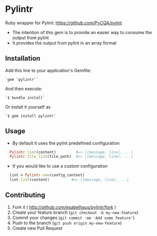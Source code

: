 # Pylintr

Ruby wrapper for Pylint: https://github.com/PyCQA/pylint

* The intention of this gem is to provide an easier way to consume the output from pylint
* It provides the output from pylint in an array format

## Installation

Add this line to your application's Gemfile:

    `gem 'pylintr'`

And then execute:

    `$ bundle install`

Or install it yourself as

    `$ gem install pylintr`

## Usage

* By default it uses the pylint predefined configuration

```ruby
  Pylintr.lint(content)         #=> [[message, line], ...]
  Pylintr.file_lint(file_path)  #=> [[message, line], ...]
```

* If you would like to use a custom configuration

```ruby
  lint = Pylintr.new(config_content)
  lint.lint(content)          #=> [[message, line], ...]
```

## Contributing

1. Fork it ( http://github.com/esabelhaus/pylintr/fork )
2. Create your feature branch (`git checkout -b my-new-feature`)
3. Commit your changes (`git commit -am 'Add some feature'`)
4. Push to the branch (`git push origin my-new-feature`)
5. Create new Pull Request
